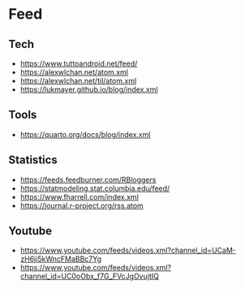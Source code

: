 # Feed

## Tech

- https://www.tuttoandroid.net/feed/
- https://alexwlchan.net/atom.xml
- https://alexwlchan.net/til/atom.xml
- https://lukmayer.github.io/blog/index.xml

## Tools

- https://quarto.org/docs/blog/index.xml

## Statistics

- https://feeds.feedburner.com/RBloggers
- https://statmodeling.stat.columbia.edu/feed/
- https://www.fharrell.com/index.xml
- https://journal.r-project.org/rss.atom

## Youtube

- https://www.youtube.com/feeds/videos.xml?channel_id=UCaM-zH6ji5kWncFMaBBc7Yg <!-- wesa -->
- https://www.youtube.com/feeds/videos.xml?channel_id=UC0oObx_f7G_FVcJgOvujtIQ <!-- minimad -->
